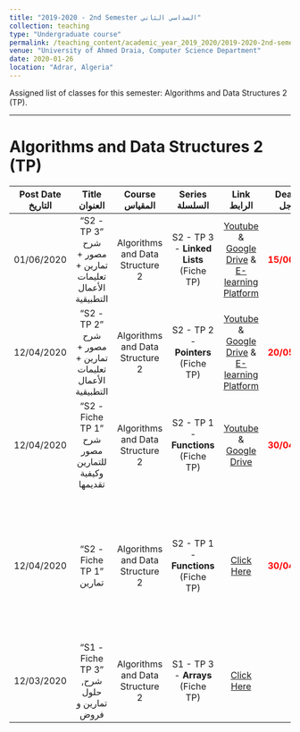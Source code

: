 ```yaml
---
title: "2019-2020 - 2nd Semester السداسي الثاني"
collection: teaching
type: "Undergraduate course"
permalink: /teaching_content/academic_year_2019_2020/2019-2020-2nd-semester-teaching
venue: "University of Ahmed Draia, Computer Science Department"
date: 2020-01-26
location: "Adrar, Algeria"
---
```


Assigned list of classes for this semester: Algorithms and Data Structures 2 (TP).

***

Algorithms and Data Structures 2 (TP)
======

|Post Date التاريخ| Title العنوان| Course المقياس| Series السلسلة| Link الرابط| Deadline آخر أجل| Note ملاحظة|
|:----------------:|:---------------------:|:-----------------------:|:----------------------:|:--------------------:|:--------------:|:--------------:|
|01/06/2020|“S2 - TP 3” شرح مصور + تمارين + تعليمات الأعمال التطبيقية |Algorithms and Data Structure 2|S2 - TP 3 - **Linked Lists** (Fiche TP)|[Youtube](https://youtu.be/aO6xOtYMSEA) & [Google Drive](https://drive.google.com/drive/folders/1rTBaId5Ffoy_v7OQ5DStvaS1F-4On1BD?usp=sharing) & [E-learning Platform](https://elearning.univ-adrar.dz/course/view.php?id=266)|<span style="color:red"> **15/06/2020** </span>|[صحفة رفع التمارين التطبيقية](https://forms.gle/HerL4MdgxWcGJZpc8)|
|12/04/2020|“S2 - TP 2” شرح مصور + تمارين + تعليمات الأعمال التطبيقية |Algorithms and Data Structure 2|S2 - TP 2 - **Pointers** (Fiche TP)|[Youtube](https://www.youtube.com/watch?v=5tSrTi2_4Os) & [Google Drive](https://drive.google.com/drive/folders/1rTBaId5Ffoy_v7OQ5DStvaS1F-4On1BD?usp=sharing) & [E-learning Platform](https://elearning.univ-adrar.dz/course/view.php?id=266)|<span style="color:red"> **20/05/2020** </span>|[صحفة رفع التمارين التطبيقية](https://forms.gle/DJ82QxX6Mi4pzBve7)|
|12/04/2020|“S2 - Fiche TP 1” شرح مصور للتمارين وكيفية تقديمها |Algorithms and Data Structure 2|S2 - TP 1 - **Functions** (Fiche TP)|[Youtube](https://www.youtube.com/watch?v=bEWbg0xvlLM) & [Google Drive](https://drive.google.com/drive/folders/1rTBaId5Ffoy_v7OQ5DStvaS1F-4On1BD?usp=sharing)|<span style="color:red"> **30/04/2020** </span>|[صحفة رفع التمارين التطبيقية](https://forms.gle/2hDMQGdohr1YN2eLA)|
|12/04/2020|“S2 - Fiche TP 1” تمارين |Algorithms and Data Structure 2|S2 - TP 1 - **Functions** (Fiche TP)|[Click Here](https://elearning.univ-adrar.dz/course/view.php?id=266)|<span style="color:red"> **30/04/2020** </span>|الرجاء تحميل ملف التمارين و ملف التعليمات من الرابط و قراءة ملف التعليمات الخاص به جيدا|
|12/03/2020|“S1 - Fiche TP 3” شرح, حلول تمارين و فروض|Algorithms and Data Structure 2|S1 - TP 3 - **Arrays** (Fiche TP)|[Click Here](https://www.notion.so/dahou/5-Fiche-TP03-6bf99212e1fd4d2c89adac28013cd857)|-|-|














